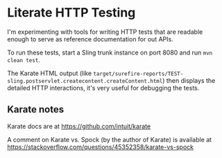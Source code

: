 Literate HTTP Testing
=====================

I'm experimenting with tools for writing HTTP tests that are readable enough to serve
as reference documentation for out APIs.

To run these tests, start a Sling trunk instance on port 8080 and run `mvn clean test`.

The Karate HTML output (like `target/surefire-reports/TEST-sling.postservlet.createcontent.createContent.html`) then displays the detailed HTTP interactions, it's very useful for debugging the tests.

Karate notes
------------

Karate docs are at https://github.com/intuit/karate

A comment on Karate vs. Spock (by the author of Karate) is available at https://stackoverflow.com/questions/45352358/karate-vs-spock
